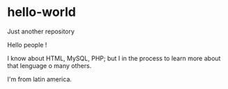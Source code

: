 # hello-world

Just another repository

Hello people !

I know about HTML, MySQL, PHP; but I in the process to learn more about that lenguage o many others.

I'm from latin america.
